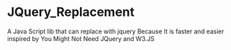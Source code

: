 # JQuery_Replacement
A Java Script lib that can replace with jquery Because It is faster and easier inspired by You Might Not Need JQuery and W3.JS
